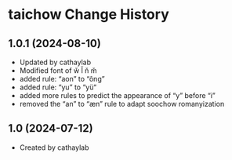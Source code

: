 taichow Change History
====================

1.0.1 (2024-08-10)
----------------
* Updated by cathaylab
* Modified font of w̆ l̆ n̆ m̆ 
* added rule: “aon” to “ông”
* added rule: “yu” to “yü“
* added more rules to predict the appearance of “y” before “i”
* removed the “an” to “æn” rule to adapt soochow romanyization

1.0 (2024-07-12)
----------------
* Created by cathaylab
